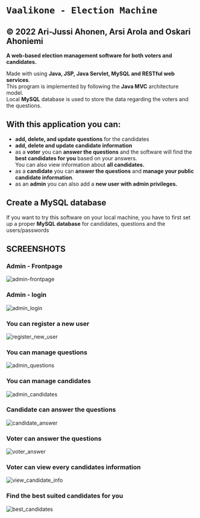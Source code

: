 # `Vaalikone - Election Machine`
## &copy; 2022 Ari-Jussi Ahonen, Arsi Arola and Oskari Ahoniemi
**A web-based election management software for both voters and candidates.**

Made with using **Java, JSP, Java Servlet, MySQL and RESTful web services**.<br/>
This program is implemented by following the **Java MVC** architecture model. <br/>
Local **MySQL** database is used to store the data regarding the voters and the questions. 

## With this application you can:
- **add, delete, and update questions** for the candidates
- **add, delete and update candidate information**
- as a **voter** you can **answer the questions** and the software will find the **best candidates for you** based on your answers.<br/>
You can also view information about **all candidates.**
- as a **candidate** you can **answer the questions** and **manage your public candidate information**.
- as an **admin** you can also add a **new user with admin privileges.**


## Create a MySQL database
If you want to try this software on your local machine, you have to first set up a proper **MySQL database** for candidates, questions and the users/passwords


## **SCREENSHOTS**

### Admin - Frontpage
![admin-frontpage](https://user-images.githubusercontent.com/102353086/218411959-605ac81b-b72a-4616-a447-f726fc735fdb.JPG)

### Admin - login
![admin_login](https://user-images.githubusercontent.com/102353086/218412103-79832769-d911-4319-9ed3-05517c96dc60.JPG)

### You can register a new user
![register_new_user](https://user-images.githubusercontent.com/102353086/218412916-d76e0143-ef01-41b8-93d9-1b868978b3e2.JPG)

### You can manage questions
![admin_questions](https://user-images.githubusercontent.com/102353086/218412313-2488bd5e-8dc6-47e4-bba7-09d782f0f9e2.JPG)

### You can manage candidates
![admin_candidates](https://user-images.githubusercontent.com/102353086/218412530-c8008717-78ec-4619-878c-fd7bc29388ee.JPG)

### Candidate can answer the questions
![candidate_answer](https://user-images.githubusercontent.com/102353086/218412613-c241373c-f6ef-4a0e-a6c2-698c775e5ff3.JPG)

### Voter can answer the questions
![voter_answer](https://user-images.githubusercontent.com/102353086/218413083-96b4075a-d6a7-42f9-aa17-a0e083b014d2.JPG)

### Voter can view every candidates information
![view_candidate_info](https://user-images.githubusercontent.com/102353086/218414476-1c5307ad-3813-4c84-8cba-b38d44e6f969.jpg)

### Find the best suited candidates for you
![best_candidates](https://user-images.githubusercontent.com/102353086/218413273-0c82a437-c518-44e2-8935-c86818166c2f.JPG)


